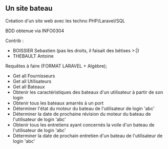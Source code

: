 ## Un site bateau

Création d'un site web avec les techno PHP/Laravel/SQL

BDD obtenue via INFO0304

Contrib :
- BOISSIER Sebastien (pas les droits, il faisait des bétises >:|)
- THEBAULT Antoine

Requêtes à faire (FORMAT LARAVEL + Algèbre);
- Get all Fournisseurs
- Get all Utilisateurs
- Get all Bateaux
- Obtenir les caractéristiques des bateaux d'un utilisateur à partir de son login
- Obtenir tous les bateaux amarrés à un port
- Déterminer l'état du moteur du bateau de l'utilisateur de login 'abc'
- Déterminer la date de prochaine révision du moteur du bateau de l'utilisateur de login 'abc'
- Obtenir tous les entretiens ayant concernés la voile d'un bateau de l'utilisateur de login 'abc'
- Déterminer la date de prochain entretien d'un bateau de l'utilisateur de login 'abc'
